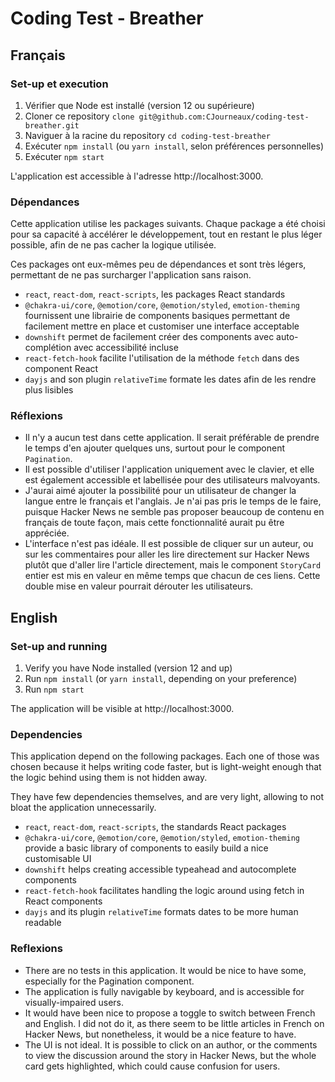 # Coding Test - Breather

## Français

### Set-up et execution

1. Vérifier que Node est installé (version 12 ou supérieure)
2. Cloner ce repository `clone git@github.com:CJourneaux/coding-test-breather.git`
3. Naviguer à la racine du repository `cd coding-test-breather`
4. Exécuter `npm install` (ou `yarn install`, selon préférences personnelles)
5. Exécuter `npm start`

L'application est accessible à l'adresse http://localhost:3000.

### Dépendances

Cette application utilise les packages suivants. Chaque package a été choisi pour sa capacité à accélérer le développement, tout en restant le plus léger possible, afin de ne pas cacher la logique utilisée.

Ces packages ont eux-mêmes peu de dépendances et sont très légers, permettant de ne pas surcharger l'application sans raison.

* `react`, `react-dom`, `react-scripts`, les packages React standards
* `@chakra-ui/core`, `@emotion/core`, `@emotion/styled`, `emotion-theming` fournissent une librairie de components basiques permettant de facilement mettre en place et customiser une interface acceptable
* `downshift` permet de facilement créer des components avec auto-complétion avec accessibilité incluse
* `react-fetch-hook` facilite l'utilisation de la méthode `fetch` dans des component React
* `dayjs` and son plugin `relativeTime` formate les dates afin de les rendre plus lisibles

### Réflexions

* Il n'y a aucun test dans cette application. Il serait préférable de prendre le temps d'en ajouter quelques uns, surtout pour le component `Pagination`.
* Il est possible d'utiliser l'application uniquement avec le clavier, et elle est également accessible et labellisée pour des utilisateurs malvoyants.
* J'aurai aimé ajouter la possibilité pour un utilisateur de changer la langue entre le français et l'anglais. Je n'ai pas pris le temps de le faire, puisque Hacker News ne semble pas proposer beaucoup de contenu en français de toute façon, mais cette fonctionnalité aurait pu être appréciée.
* L'interface n'est pas idéale. Il est possible de cliquer sur un auteur, ou sur les commentaires pour aller les lire directement sur Hacker News plutôt que d'aller lire l'article directement, mais le component `StoryCard` entier est mis en valeur en même temps que chacun de ces liens. Cette double mise en valeur pourrait dérouter les utilisateurs.

## English

### Set-up and running

1. Verify you have Node installed (version 12 and up)
2. Run `npm install` (or `yarn install`, depending on your preference)
3. Run `npm start`

The application will be visible at http://localhost:3000.

### Dependencies

This application depend on the following packages. Each one of those was chosen because it helps writing code faster, but is light-weight enough that the logic behind using them is not hidden away.

They have few dependencies themselves, and are very light, allowing to not bloat the application unnecessarily.

* `react`, `react-dom`, `react-scripts`, the standards React packages
* `@chakra-ui/core`, `@emotion/core`, `@emotion/styled`, `emotion-theming` provide a basic library of components to easily build a nice customisable UI 
* `downshift` helps creating accessible typeahead and autocomplete components
* `react-fetch-hook` facilitates handling the logic around using fetch in React components
* `dayjs` and its plugin `relativeTime` formats dates to be more human readable

### Reflexions

* There are no tests in this application. It would be nice to have some, especially for the Pagination component.
* The application is fully navigable by keyboard, and is accessible for visually-impaired users.
* It would have been nice to propose a toggle to switch between French and English. I did not do it, as there seem to be little articles in French on Hacker News, but nonetheless, it would be a nice feature to have.
* The UI is not ideal. It is possible to click on an author, or the comments to view the discussion around the story in Hacker News, but the whole card gets highlighted, which could cause confusion for users.


